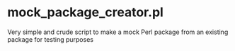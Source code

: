 # mock_package_creator.pl
Very simple and crude script to make a mock Perl package from an existing package for testing purposes
